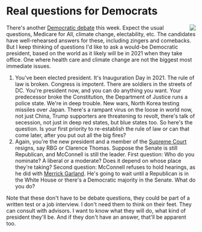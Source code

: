 # Real questions for Democrats
<img src="http://scripting.com/images/2020/02/17/sandersOnCnn.png" border="0" align="right">There's another <a href="https://www.vox.com/2020/2/7/21120657/democratic-debates-las-vegas-nevada-charleston">Democratic debate</a> this week. Expect the usual questions, Medicare for All, climate change, electability, etc. The candidates have well-rehearsed answers for these, including zingers and comebacks. But I keep thinking of questions I'd like to ask a would-be Democratic president, based on the world as it likely will be in 2021 when they take office. One where health care and climate change are not the biggest most immediate issues. 
1. You've been elected president. It's Inauguration Day in 2021. The rule of law is broken. Congress is impotent. There are soldiers in the streets of DC. You're president now, and you can do anything you want. Your predecessor broke the Constitution, the Department of Justice runs a police state. We're in deep trouble. New wars, North Korea testing missiles over Japan. There's a rampant virus on the loose in world now, not just China, Trump supporters are threatening to revolt, there's talk of secession, not just in deep red states, but blue states too. So here's the question. Is your first priority to re-establish the rule of law or can that come later, after you put out all the big fires?
2. Again, you're the new president and a member of the <a href="https://www.supremecourt.gov/about/justices.aspx">Supreme Court</a> resigns, say RBG or Clarence Thomas. Suppose the Senate is still Republican, and McConnell is still the leader. First question: Who do you nominate? A liberal or a moderate? Does it depend on whose place they're taking? Second question: McConnell refuses to hold hearings, as he did with <a href="https://en.wikipedia.org/wiki/Merrick_Garland">Merrick Garland</a>. He's going to wait until a Republican is in the White House or there's a Democratic majority in the Senate. What do you do?

Note that these don't have to be debate questions, they could be part of a written test or a job interview. I don't need them to think on their feet. They can consult with advisors. I want to know what they will do, what kind of president they'll be. And if they don't have an answer, that'll be apparent too.

